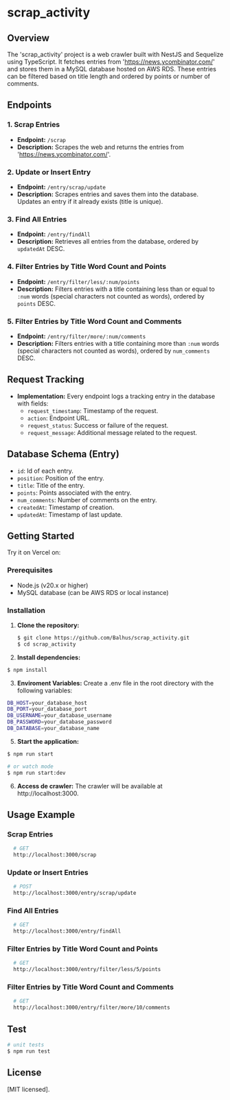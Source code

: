 # scrap_activity

## Overview

The 'scrap_activity' project is a web crawler built with NestJS and Sequelize using TypeScript. It fetches entries from 'https://news.ycombinator.com/' and stores them in a MySQL database hosted on AWS RDS. These entries can be filtered based on title length and ordered by points or number of comments.

## Endpoints

### 1. Scrap Entries

- **Endpoint:** `/scrap`
- **Description:** Scrapes the web and returns the entries from 'https://news.ycombinator.com/'.

### 2. Update or Insert Entry

- **Endpoint:** `/entry/scrap/update`
- **Description:** Scrapes entries and saves them into the database. Updates an entry if it already exists (title is unique).

### 3. Find All Entries

- **Endpoint:** `/entry/findAll`
- **Description:** Retrieves all entries from the database, ordered by `updatedAt` DESC.

### 4. Filter Entries by Title Word Count and Points

- **Endpoint:** `/entry/filter/less/:num/points`
- **Description:** Filters entries with a title containing less than or equal to `:num` words (special characters not counted as words), ordered by `points` DESC.

### 5. Filter Entries by Title Word Count and Comments

- **Endpoint:** `/entry/filter/more/:num/comments`
- **Description:** Filters entries with a title containing more than `:num` words (special characters not counted as words), ordered by `num_comments` DESC.

## Request Tracking

- **Implementation:** Every endpoint logs a tracking entry in the database with fields:
  - `request_timestamp`: Timestamp of the request.
  - `action`: Endpoint URL.
  - `request_status`: Success or failure of the request.
  - `request_message`: Additional message related to the request.

## Database Schema (Entry)
- `id`: Id of each entry.
- `position`: Position of the entry.
- `title`: Title of the entry.
- `points`: Points associated with the entry.
- `num_comments`: Number of comments on the entry.
- `createdAt`: Timestamp of creation.
- `updatedAt`: Timestamp of last update.

## Getting Started

Try it on Vercel on: 

### Prerequisites

- Node.js (v20.x or higher)
- MySQL database (can be AWS RDS or local instance)

### Installation

1. **Clone the repository:**

   ```bash
   $ git clone https://github.com/Balhus/scrap_activity.git
   $ cd scrap_activity
   ```

2. **Install dependencies:**
  ```bash
  $ npm install
  ```

3. **Enviroment Variables:**
  Create a .env file in the root directory with the following variables:

  ```bash
  DB_HOST=your_database_host
  DB_PORT=your_database_port
  DB_USERNAME=your_database_username
  DB_PASSWORD=your_database_password
  DB_DATABASE=your_database_name

  ```

5. **Start the application:**
  ```bash
  $ npm run start 

  # or watch mode
  $ npm run start:dev
  ```

6. **Access de crawler:**
The crawler will be available at http://localhost:3000.



## Usage Example

### Scrap Entries
  ```bash
    # GET 
    http://localhost:3000/scrap
  ```
### Update or Insert Entries
  ```bash
    # POST 
    http://localhost:3000/entry/scrap/update
  ```
### Find All Entries
  ```bash
    # GET 
    http://localhost:3000/entry/findAll
  ```

### Filter Entries by Title Word Count and Points
  ```bash
    # GET 
    http://localhost:3000/entry/filter/less/5/points
  ```

### Filter Entries by Title Word Count and Comments
  ```bash
    # GET 
    http://localhost:3000/entry/filter/more/10/comments
  ```

## Test
  ```bash
  # unit tests
  $ npm run test
  ```

## License
[MIT licensed].
